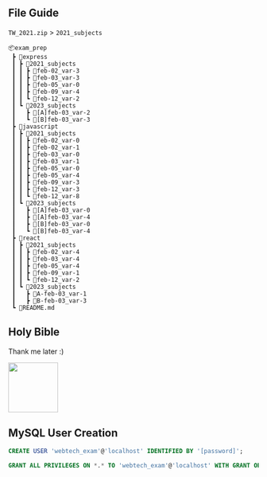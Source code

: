 ## File Guide
`TW_2021.zip` > `2021_subjects`
```
📦exam_prep
 ┣ 📂express
 ┃ ┣ 📂2021_subjects
 ┃ ┃ ┣ 📂feb-02_var-3
 ┃ ┃ ┣ 📂feb-03_var-3
 ┃ ┃ ┣ 📂feb-05_var-0
 ┃ ┃ ┣ 📂feb-09_var-4
 ┃ ┃ ┗ 📂feb-12_var-2
 ┃ ┗ 📂2023_subjects
 ┃   ┣ 📂[A]feb-03_var-2
 ┃   ┗ 📂[B]feb-03_var-3
 ┣ 📂javascript
 ┃ ┣ 📂2021_subjects
 ┃ ┃ ┣ 📂feb-02_var-0
 ┃ ┃ ┣ 📂feb-02_var-1
 ┃ ┃ ┣ 📂feb-03_var-0
 ┃ ┃ ┣ 📂feb-03_var-1
 ┃ ┃ ┣ 📂feb-05_var-0
 ┃ ┃ ┣ 📂feb-05_var-4
 ┃ ┃ ┣ 📂feb-09_var-3
 ┃ ┃ ┣ 📂feb-12_var-3
 ┃ ┃ ┗ 📂feb-12_var-8
 ┃ ┗ 📂2023_subjects
 ┃   ┣ 📂[A]feb-03_var-0
 ┃   ┣ 📂[A]feb-03_var-4
 ┃   ┣ 📂[B]feb-03_var-0
 ┃   ┗ 📂[B]feb-03_var-4
 ┣ 📂react
 ┃ ┣ 📂2021_subjects
 ┃ ┃ ┣ 📂feb-02_var-4
 ┃ ┃ ┣ 📂feb-03_var-4
 ┃ ┃ ┣ 📂feb-05_var-4
 ┃ ┃ ┣ 📂feb-09_var-1
 ┃ ┃ ┗ 📂feb-12_var-2
 ┃ ┗ 📂2023_subjects
 ┃   ┣ 📂A-feb-03_var-1
 ┃   ┣ 📂B-feb-03_var-3
 ┗ 📜README.md
```
## Holy Bible
Thank me later :)

<a href= "https://www.linkedin.com/in/andreea-daniela-burada" title="Click here for The Holy Bible">
<img height="100px" src="https://www.svgrepo.com/show/419357/bible-book-christian.svg"/>
</a>

## MySQL User Creation
```sql
CREATE USER 'webtech_exam'@'localhost' IDENTIFIED BY '[password]';

GRANT ALL PRIVILEGES ON *.* TO 'webtech_exam'@'localhost' WITH GRANT OPTION;
```
